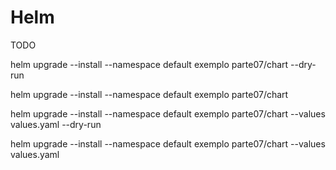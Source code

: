 # Helm

TODO

helm upgrade --install --namespace default exemplo parte07/chart --dry-run

helm upgrade --install --namespace default exemplo parte07/chart


helm upgrade --install --namespace default exemplo parte07/chart --values values.yaml --dry-run

helm upgrade --install --namespace default exemplo parte07/chart --values values.yaml


